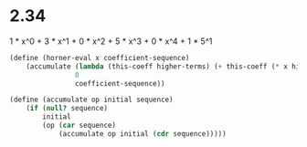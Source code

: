 # 2.34

1 * x^0 + 3 * x^1 + 0 * x^2 + 5 * x^3 + 0 * x^4 + 1 * 5^1

```scheme
(define (horner-eval x coefficient-sequence)
    (accumulate (lambda (this-coeff higher-terms) (+ this-coeff (* x higher-terms)))
                0
                coefficient-sequence))
```

```scheme
(define (accumulate op initial sequence)
    (if (null? sequence)
        initial
        (op (car sequence)
            (accumulate op initial (cdr sequence)))))
```
